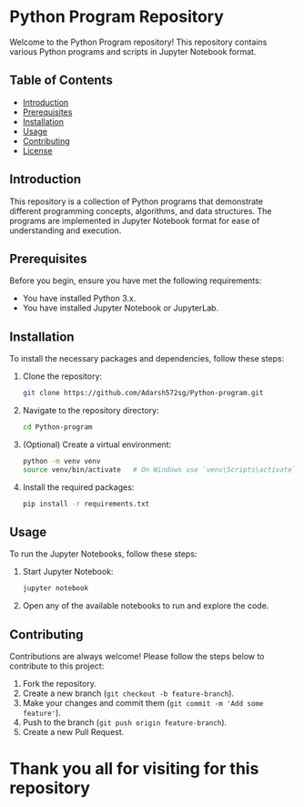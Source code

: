 # Python Program Repository

Welcome to the Python Program repository! This repository contains various Python programs and scripts in Jupyter Notebook format.

## Table of Contents
- [Introduction](#introduction)
- [Prerequisites](#prerequisites)
- [Installation](#installation)
- [Usage](#usage)
- [Contributing](#contributing)
- [License](#license)

## Introduction
This repository is a collection of Python programs that demonstrate different programming concepts, algorithms, and data structures. The programs are implemented in Jupyter Notebook format for ease of understanding and execution.

## Prerequisites
Before you begin, ensure you have met the following requirements:
- You have installed Python 3.x.
- You have installed Jupyter Notebook or JupyterLab.

## Installation
To install the necessary packages and dependencies, follow these steps:

1. Clone the repository:
    ```bash
    git clone https://github.com/Adarsh572sg/Python-program.git
    ```
2. Navigate to the repository directory:
    ```bash
    cd Python-program
    ```
3. (Optional) Create a virtual environment:
    ```bash
    python -m venv venv
    source venv/bin/activate   # On Windows use `venv\Scripts\activate`
    ```
4. Install the required packages:
    ```bash
    pip install -r requirements.txt
    ```

## Usage
To run the Jupyter Notebooks, follow these steps:

1. Start Jupyter Notebook:
    ```bash
    jupyter notebook
    ```
2. Open any of the available notebooks to run and explore the code.

## Contributing
Contributions are always welcome! Please follow the steps below to contribute to this project:

1. Fork the repository.
2. Create a new branch (`git checkout -b feature-branch`).
3. Make your changes and commit them (`git commit -m 'Add some feature'`).
4. Push to the branch (`git push origin feature-branch`).
5. Create a new Pull Request.

# Thank you all for visiting for this  repository 
